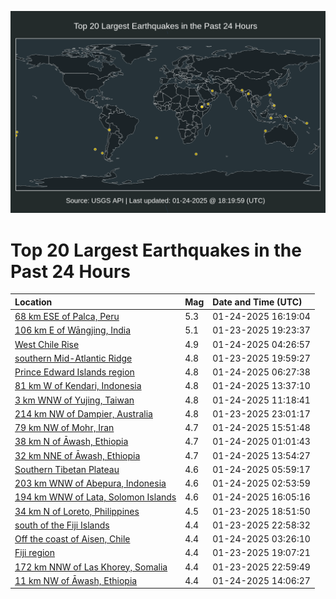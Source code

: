 ![Map](./map.png)

# Top 20 Largest Earthquakes in the Past 24 Hours

| Location | Mag | Date and Time (UTC) |
|:---|:---|:---|
| [68 km ESE of Palca, Peru](https://earthquake.usgs.gov/earthquakes/eventpage/us6000pm4b) | 5.3 | 01-24-2025 16:19:04 |
| [106 km E of Wāngjing, India](https://earthquake.usgs.gov/earthquakes/eventpage/us6000plwf) | 5.1 | 01-23-2025 19:23:37 |
| [West Chile Rise](https://earthquake.usgs.gov/earthquakes/eventpage/us6000plzg) | 4.9 | 01-24-2025 04:26:57 |
| [southern Mid-Atlantic Ridge](https://earthquake.usgs.gov/earthquakes/eventpage/us6000plwx) | 4.8 | 01-23-2025 19:59:27 |
| [Prince Edward Islands region](https://earthquake.usgs.gov/earthquakes/eventpage/us6000plzq) | 4.8 | 01-24-2025 06:27:38 |
| [81 km W of Kendari, Indonesia](https://earthquake.usgs.gov/earthquakes/eventpage/us6000pm1b) | 4.8 | 01-24-2025 13:37:10 |
| [3 km WNW of Yujing, Taiwan](https://earthquake.usgs.gov/earthquakes/eventpage/us6000pm0v) | 4.8 | 01-24-2025 11:18:41 |
| [214 km NW of Dampier, Australia](https://earthquake.usgs.gov/earthquakes/eventpage/us6000ply9) | 4.8 | 01-23-2025 23:01:17 |
| [79 km NW of Mohr, Iran](https://earthquake.usgs.gov/earthquakes/eventpage/us6000pm3b) | 4.7 | 01-24-2025 15:51:48 |
| [38 km N of Āwash, Ethiopia](https://earthquake.usgs.gov/earthquakes/eventpage/us6000plyr) | 4.7 | 01-24-2025 01:01:43 |
| [32 km NNE of Āwash, Ethiopia](https://earthquake.usgs.gov/earthquakes/eventpage/us6000pm1e) | 4.7 | 01-24-2025 13:54:27 |
| [Southern Tibetan Plateau](https://earthquake.usgs.gov/earthquakes/eventpage/us6000plzm) | 4.6 | 01-24-2025 05:59:17 |
| [203 km WNW of Abepura, Indonesia](https://earthquake.usgs.gov/earthquakes/eventpage/us6000plz7) | 4.6 | 01-24-2025 02:53:59 |
| [194 km WNW of Lata, Solomon Islands](https://earthquake.usgs.gov/earthquakes/eventpage/us6000pm46) | 4.6 | 01-24-2025 16:05:16 |
| [34 km N of Loreto, Philippines](https://earthquake.usgs.gov/earthquakes/eventpage/us6000plwd) | 4.5 | 01-23-2025 18:51:50 |
| [south of the Fiji Islands](https://earthquake.usgs.gov/earthquakes/eventpage/us6000plya) | 4.4 | 01-23-2025 22:58:32 |
| [Off the coast of Aisen, Chile](https://earthquake.usgs.gov/earthquakes/eventpage/us6000plz9) | 4.4 | 01-24-2025 03:26:10 |
| [Fiji region](https://earthquake.usgs.gov/earthquakes/eventpage/us6000plwe) | 4.4 | 01-23-2025 19:07:21 |
| [172 km NNW of Las Khorey, Somalia](https://earthquake.usgs.gov/earthquakes/eventpage/us6000plyb) | 4.4 | 01-23-2025 22:59:49 |
| [11 km NW of Āwash, Ethiopia](https://earthquake.usgs.gov/earthquakes/eventpage/us6000pm1j) | 4.4 | 01-24-2025 14:06:27 |
